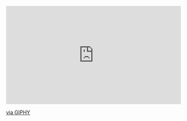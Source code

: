 <iframe src="https://giphy.com/embed/QpVUMRUJGokfqXyfa1" width="480" height="270" frameBorder="0" class="giphy-embed" allowFullScreen></iframe><p><a href="https://giphy.com/gifs/one-numbers-binary-code-QpVUMRUJGokfqXyfa1">via GIPHY</a></p>
